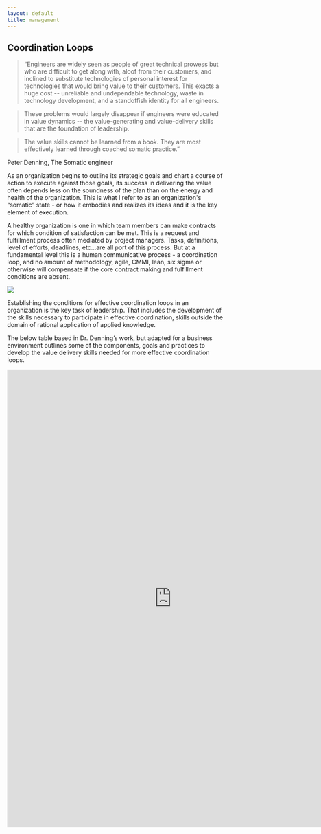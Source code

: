 ```yaml
---
layout: default
title: management
---
```

## Coordination Loops
>“Engineers are widely seen as people of great technical prowess but who are difficult to get along with, aloof from their customers, and inclined to substitute technologies of personal interest for technologies that would bring value to their customers. This exacts a huge cost -- unreliable and undependable technology, waste in technology development, and
a standoffish identity for all engineers.

>These problems would largely disappear if engineers were educated in value dynamics -- the value-generating and value-delivery skills that are the
foundation of leadership.

>The value skills cannot be learned from a book. They are most effectively learned through coached somatic practice.”

Peter Denning, The Somatic engineer

As an organization begins to outline its strategic goals and chart a course of action to execute against those goals, its success in delivering the value often depends less on the soundness of the plan than on the energy and health of the organization. This is what I refer to as an organization's “somatic” state - or how it embodies and realizes its ideas and it is the key element of execution.

A healthy organization is one in which team members can make contracts for which condition of satisfaction can be met. This is a request and fulfillment process often mediated by project managers. Tasks, definitions, level of efforts, deadlines, etc...are all port of this process.  But at a fundamental level this is a human communicative process - a coordination loop, and no amount of methodology, agile, CMMI, lean, six sigma or otherwise will compensate if the core contract making and fulfillment conditions are absent.


<img src="https://docs.google.com/drawings/d/1F6DAPa8ayDWfbUMiNELB9CzjEZWWI7d4GF57hUsyglI/pub?w=1440&amp;h=1080">


Establishing the conditions for effective coordination loops in an organization is the key task of leadership. That includes the development of the skills necessary to participate in effective coordination, skills outside the domain of rational application of applied knowledge.

The below table based in Dr. Denning’s work, but adapted for a business environment outlines some of the components, goals and practices to develop the value delivery skills needed for more effective coordination loops.

<iframe width="765" height="1065.5" seamless frameborder="0" scrolling="no" src="https://docs.google.com/spreadsheets/d/10QxKxTqxKfYq9GFaP1Ed5LjvxDqpqa5LKZLlqZG5m3g/pubchart?oid=1965898065&amp;format=interactive"></iframe>  
